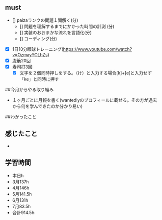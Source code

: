 

## must
- [] paizaランクの問題１問解く(分)
  - [] 問題を理解するまでにかかった時間の計測 (分)
  - [] 実装のおおまかな流れを言語化(分)
  - [] コーディング(分)

- [x] 1日10分眼球トレーニング(https://www.youtube.com/watch?v=OzmayYOLhZs)
- [x] 腹筋20回
- [x] 寿司打3回
  - [x] 文字を２個同時押しをする。（け）と入力する場合[k]+[e]と入力せず「ke」と同時に押す

##今月からやる取り組み
- １ヶ月ごとに月報を書く(wantedlyのプロフィールに載せる。その方が過去から何を学んできたのか分かり易い)


##わかったこと


## 感じたこと
- 

## 学習時間
  - 本日h
  - 3月137h
  - 4月146h
  - 5月141.5h
  - 6月131h
  - 7月83.5h
  - 合計914.5h
    

